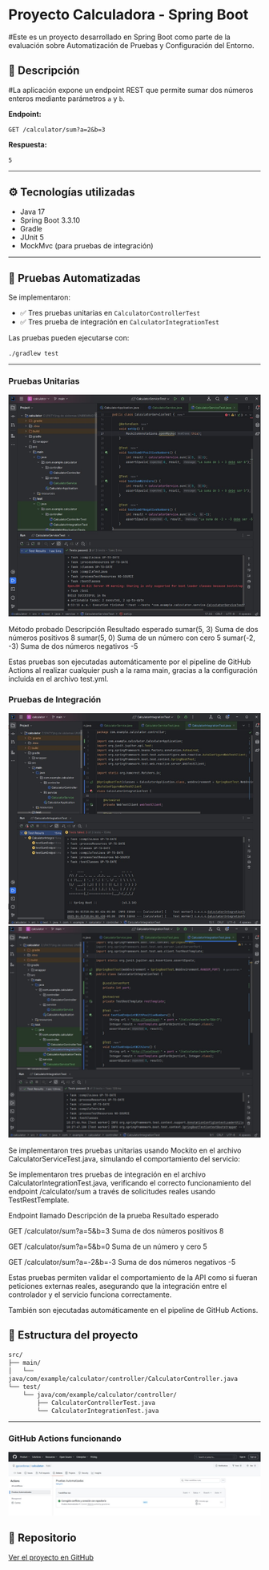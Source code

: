 # Proyecto Calculadora - Spring Boot

#Este es un proyecto  desarrollado en Spring Boot como parte de la evaluación sobre Automatización de Pruebas y Configuración del Entorno.

## 📌 Descripción

#La aplicación expone un endpoint REST que permite sumar dos números enteros mediante parámetros `a` y `b`.

**Endpoint:**  
```
GET /calculator/sum?a=2&b=3
```
**Respuesta:**  
```
5
```

---

## ⚙️ Tecnologías utilizadas

- Java 17
- Spring Boot 3.3.10
- Gradle
- JUnit 5
- MockMvc (para pruebas de integración)

---

## 🧪 Pruebas Automatizadas

Se implementaron:

- ✅ Tres pruebas unitarias en `CalculatorControllerTest`
- ✅ Tres prueba de integración en `CalculatorIntegrationTest`

Las pruebas pueden ejecutarse con:

```
./gradlew test
```

---
### Pruebas Unitarias

![Pruebas Unitarias](evidencias/test_unitarios.jpg)

Método probado	Descripción	Resultado esperado
sumar(5, 3)	Suma de dos números positivos	8
sumar(5, 0)	Suma de un número con cero	5
sumar(-2, -3)	Suma de dos números negativos	-5

Estas pruebas son ejecutadas automáticamente por el pipeline de GitHub Actions al realizar cualquier push a la rama main, gracias a la configuración incluida en el archivo test.yml.


### Pruebas de Integración
![Pruebas de Integración](evidencias/TestIntegration_01.jpg)
![Pruebas de Integración](evidencias/TestIntegration_02.jpg)

Se implementaron tres pruebas unitarias usando Mockito en el archivo CalculatorServiceTest.java, simulando el comportamiento del servicio:

Se implementaron tres pruebas de integración en el archivo CalculatorIntegrationTest.java, verificando el correcto funcionamiento del endpoint /calculator/sum a través de solicitudes reales usando TestRestTemplate.

Endpoint llamado	Descripción de la prueba	Resultado esperado

GET /calculator/sum?a=5&b=3	Suma de dos números positivos	8

GET /calculator/sum?a=5&b=0	Suma de un número y cero	5

GET /calculator/sum?a=-2&b=-3	Suma de dos números negativos	-5

Estas pruebas permiten validar el comportamiento de la API como si fueran peticiones externas reales, asegurando que la integración entre el controlador y el servicio funciona correctamente.

También son ejecutadas automáticamente en el pipeline de GitHub Actions.



## 📂 Estructura del proyecto

```
src/
├── main/
│   └── java/com/example/calculator/controller/CalculatorController.java
└── test/
    └── java/com/example/calculator/controller/
        ├── CalculatorControllerTest.java
        └── CalculatorIntegrationTest.java
```
---

### GitHub Actions funcionando
![CI en GitHub Actions](evidencias/pipeline.jpeg)

## 🔗 Repositorio

[Ver el proyecto en GitHub](https://github.com/gpcardonac/calculator)

